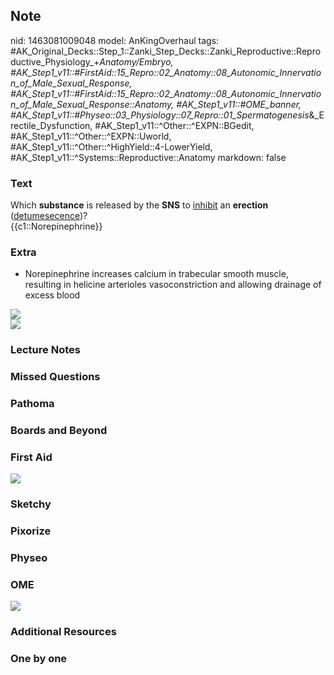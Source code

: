 ## Note
nid: 1463081009048
model: AnKingOverhaul
tags: #AK_Original_Decks::Step_1::Zanki_Step_Decks::Zanki_Reproductive::Reproductive_Physiology_+_Anatomy/Embryo, #AK_Step1_v11::#FirstAid::15_Repro::02_Anatomy::08_Autonomic_Innervation_of_Male_Sexual_Response, #AK_Step1_v11::#FirstAid::15_Repro::02_Anatomy::08_Autonomic_Innervation_of_Male_Sexual_Response::Anatomy, #AK_Step1_v11::#OME_banner, #AK_Step1_v11::#Physeo::03_Physiology::07_Repro::01_Spermatogenesis_&_Erectile_Dysfunction, #AK_Step1_v11::^Other::^EXPN::BGedit, #AK_Step1_v11::^Other::^EXPN::Uworld, #AK_Step1_v11::^Other::^HighYield::4-LowerYield, #AK_Step1_v11::^Systems::Reproductive::Anatomy
markdown: false

### Text
<div>
  Which <b>substance</b> is released by the <b>SNS</b> to
  <u>inhibit</u> an <b>erection</b> (<u>detumesecence</u>)?
</div>
<div>
  {{c1::Norepinephrine}}
</div>

### Extra
- Norepinephrine increases calcium in trabecular smooth muscle,
resulting in helicine arterioles vasoconstriction and allowing
drainage of excess blood
<div><img src="paste-348944617963582.jpg"></div>
<div><img src="paste-60198261620737.jpg"></div>

### Lecture Notes


### Missed Questions


### Pathoma


### Boards and Beyond


### First Aid
<img src="tmpl_gY5n.png">

### Sketchy


### Pixorize


### Physeo


### OME
<div class="ome-widget">
  <a href="https://onlinemeded.org?ref=anki"><img src=
  "_OME_AnkiFlashcards_General_4.png"></a>
</div>

### Additional Resources


### One by one

